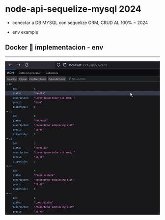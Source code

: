 # node-api-sequelize-mysql 2024
* conectar a DB MYSQL con sequelize ORM, CRUD AL 100% ~ 2024

* env example

## Docker 🐋 implementacion - env
<hr/>
<img src="main.jpg" />


